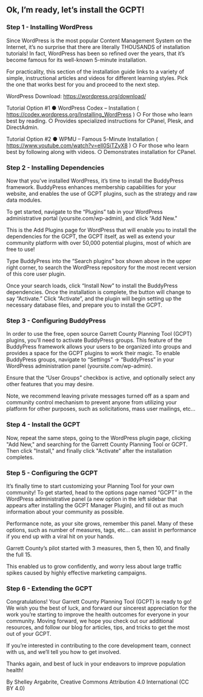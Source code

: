 ## Ok, I’m ready, let’s install the GCPT!

### Step 1 - Installing WordPress

Since WordPress is the most popular Content Management System on the Internet,
it’s no surprise that there are literally THOUSANDS of installation tutorials! In fact,
WordPress has been so refined over the years, that it’s become famous for its
well-known 5-minute installation.

For practicality, this section of the installation guide links to a variety of simple,
instructional articles and videos for different learning styles. Pick the one that works
best for you and proceed to the next step.

WordPress Download: https://wordpress.org/download/

Tutorial Option #1
● WordPress Codex – Installation
( https://codex.wordpress.org/Installing_WordPress )
○ For those who learn best by reading.
○ Provides specialized instructions for CPanel, Plesk, and DirectAdmin.

Tutorial Option #2
● WPMU – Famous 5-Minute Installation
( https://www.youtube.com/watch?v=ell0SiTZyX8 )
○ For those who learn best by following along with videos.
○ Demonstrates installation for CPanel.

### Step 2 - Installing Dependencies

Now that you’ve installed WordPress, it’s time to install the BuddyPress framework.
BuddyPress enhances membership capabilities for your website, and enables the
use of GCPT plugins, such as the strategy and raw data modules.

To get started, navigate to the “Plugins” tab in your WordPress administrative portal
(yoursite.com/wp-admin), and click “Add New."

This is the Add Plugins page for WordPress that will enable you to install the
dependencies for the GCPT, the GCPT itself, as well as extend your community
platform with over 50,000 potential plugins, most of which are free to use!

Type BuddyPress into the “Search plugins” box shown above in the upper right
corner, to search the WordPress repository for the most recent version of this core
user plugin.

Once your search loads, click “Install Now” to install the BuddyPress dependencies.
Once the installation is complete, the button will change to say “Activate.” Click
“Activate”, and the plugin will begin setting up the necessary database files, and
prepare you to install the GCPT.

### Step 3 - Configuring BuddyPress

In order to use the free, open source Garrett County Planning Tool (GCPT)
plugins, you’ll need to activate BuddyPress groups. This feature of the BuddyPress
framework allows your users to be organized into groups and provides a space for
the GCPT plugins to work their magic. To enable BuddyPress groups, navigate to
“Settings” -> “BuddyPress” in your WordPress administration panel (yoursite.com/wp-admin).

Ensure that the “User Groups” checkbox is active, and optionally select any other 
features that you may desire.

Note, we recommend leaving private messages turned off as a spam and
community control mechanism to prevent anyone from utilizing your platform for
other purposes, such as solicitations, mass user mailings, etc…

### Step 4 - Install the GCPT

Now, repeat the same steps, going to the WordPress plugin page, clicking "Add New,"
and searching for the Garrett County Planning Tool or GCPT. Then click "Install,"
and finally click "Activate" after the installation completes.

### Step 5 - Configuring the GCPT

It’s finally time to start customizing your Planning Tool for
your own community! To get started, head to the options page named “GCPT” in the 
WordPress administrative panel (a new option in the left sidebar that appears after 
installing the GCPT Manager Plugin), and fill out as much information about your 
community as possible.

Performance note, as your site grows, remember this panel. Many of these options,
such as number of measures, tags, etc… can assist in performance if you end up
with a viral hit on your hands.

Garrett County’s pilot started with 3 measures, then 5, then 10, and finally the full
15.

This enabled us to grow confidently, and worry less about large traffic spikes
caused by highly effective marketing campaigns.

### Step 6 - Extending the GCPT

Congratulations! Your Garrett County Planning Tool (GCPT) is ready to go! We
wish you the best of luck, and forward our sincerest appreciation for the work
you’re starting to improve the health outcomes for everyone in your community.
Moving forward, we hope you check out our additional resources, and follow our
blog for articles, tips, and tricks to get the most out of your GCPT.

If you’re interested in contributing to the core development team, connect with us,
and we’ll tell you how to get involved.

Thanks again, and best of luck in your endeavors to improve population health!

By Shelley Argabrite, Creative Commons Attribution 4.0 International (CC BY 4.0)
